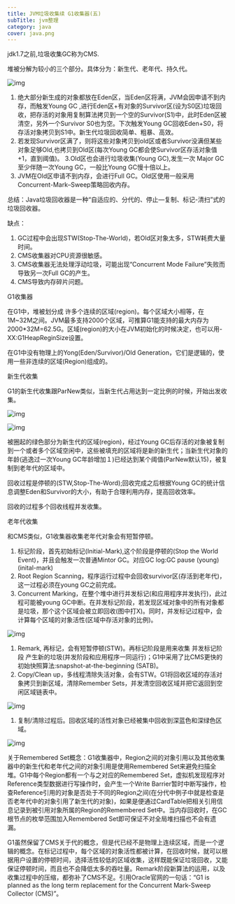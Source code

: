 ```yaml
---
title: JVM垃圾收集续 G1收集器(五)
subTitle: jvm整理
category: java
cover: java.png
---
```


jdk1.7之前,垃圾收集GC称为CMS. 

堆被分解为较小的三个部分。具体分为：新生代、老年代、持久代。

![img](/80fb87c0e368.png)

1. 绝大部分新生成的对象都放在Eden区，当Eden区将满，JVM会因申请不到内存，而触发Young GC ,进行Eden区+有对象的Survivor区(设为S0区)垃圾回收，把存活的对象用复制算法拷贝到一个空的Survivor(S1)中，此时Eden区被清空，另外一个Survivor S0也为空。下次触发Young GC回收Eden+S0，将存活对象拷贝到S1中。新生代垃圾回收简单、粗暴、高效。
2. 若发现Survivor区满了，则将这些对象拷贝到old区或者Survivor没满但某些对象足够Old,也拷贝到Old区(每次Young GC都会使Survivor区存活对象值+1，直到阈值)。 3.Old区也会进行垃圾收集(Young GC),发生一次 Major GC 至少伴随一次Young GC，一般比Young GC慢十倍以上。
3. JVM在Old区申请不到内存，会进行Full GC。Old区使用一般采用Concurrent-Mark–Sweep策略回收内存。

总结：Java垃圾回收器是一种“自适应的、分代的、停止—复制、标记-清扫”式的垃圾回收器。

缺点：

1. GC过程中会出现STW(Stop-The-World)，若Old区对象太多，STW耗费大量时间。
2. CMS收集器对CPU资源很敏感。
3. CMS收集器无法处理浮动垃圾，可能出现“Concurrent Mode Failure”失败而导致另一次Full GC的产生。
4. CMS导致内存碎片问题。



G1收集器

在G1中，堆被划分成 许多个连续的区域(region)。每个区域大小相等，在1M~32M之间。JVM最多支持2000个区域，可推算G1能支持的最大内存为2000*32M=62.5G。区域(region)的大小在JVM初始化的时候决定，也可以用-XX:G1HeapReginSize设置。

在G1中没有物理上的Yong(Eden/Survivor)/Old Generation，它们是逻辑的，使用一些非连续的区域(Region)组成的。

新生代收集

G1的新生代收集跟ParNew类似，当新生代占用达到一定比例的时候，开始出发收集。

![img](/2a60a46f0360.png)

![img](/f5c3e3a771e9.png)

被圈起的绿色部分为新生代的区域(region)，经过Young GC后存活的对象被复制到一个或者多个区域空闲中，这些被填充的区域将是新的新生代；当新生代对象的年龄(逃逸过一次Young GC年龄增加１)已经达到某个阈值(ParNew默认15)，被复制到老年代的区域中。

回收过程是停顿的(STW,Stop-The-Word);回收完成之后根据Young GC的统计信息调整Eden和Survivor的大小，有助于合理利用内存，提高回收效率。

回收的过程多个回收线程并发收集。

老年代收集

和CMS类似，G1收集器收集老年代对象会有短暂停顿。

1. 标记阶段，首先初始标记(Initial-Mark),这个阶段是停顿的(Stop the World Event)，并且会触发一次普通Mintor GC。对应GC log:GC pause (young) (inital-mark)
2. Root Region Scanning，程序运行过程中会回收survivor区(存活到老年代)，这一过程必须在young GC之前完成。
3. Concurrent Marking，在整个堆中进行并发标记(和应用程序并发执行)，此过程可能被young GC中断。在并发标记阶段，若发现区域对象中的所有对象都是垃圾，那个这个区域会被立即回收(图中打X)。同时，并发标记过程中，会计算每个区域的对象活性(区域中存活对象的比例)。

![img](/b278aa6f7d5.jpeg)

1. Remark, 再标记，会有短暂停顿(STW)。再标记阶段是用来收集 并发标记阶段 产生新的垃圾(并发阶段和应用程序一同运行)；G1中采用了比CMS更快的初始快照算法:snapshot-at-the-beginning (SATB)。
2. Copy/Clean up，多线程清除失活对象，会有STW。G1将回收区域的存活对象拷贝到新区域，清除Remember Sets，并发清空回收区域并把它返回到空闲区域链表中。

![img](/d1289e25802.jpeg)

1. 复制/清除过程后。回收区域的活性对象已经被集中回收到深蓝色和深绿色区域。

![img](/f63b2b6239f.jpeg)

关于Remembered Set概念：G1收集器中，Region之间的对象引用以及其他收集器中的新生代和老年代之间的对象引用是使用Remembered Set来避免扫描全堆。G1中每个Region都有一个与之对应的Remembered Set，虚拟机发现程序对Reference类型数据进行写操作时，会产生一个Write Barrier暂时中断写操作，检查Reference引用的对象是否处于不同的Region之间(在分代中例子中就是检查是否老年代中的对象引用了新生代的对象)，如果是便通过CardTable把相关引用信息记录到被引用对象所属的Region的Remembered Set中。当内存回收时，在GC根节点的枚举范围加入Remembered Set即可保证不对全局堆扫描也不会有遗漏。

G1虽然保留了CMS关于代的概念，但是代已经不是物理上连续区域，而是一个逻辑的概念。在标记过程中，每个区域的对象活性都被计算，在回收时候，就可以根据用户设置的停顿时间，选择活性较低的区域收集，这样既能保证垃圾回收，又能保证停顿时间，而且也不会降低太多的吞吐量。Remark阶段新算法的运用，以及收集过程中的压缩，都弥补了CMS不足。引用Oracle官网的一句话：“G1 is planned as the long term replacement for the Concurrent Mark-Sweep Collector (CMS)”。